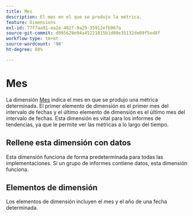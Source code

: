 ```yaml
---
title: Mes
description: El mes en el que se produjo la métrica.
feature: Dimensions
exl-id: 77f7aa91-ea2e-482f-9a29-35912efb967a
source-git-commit: d095628e94a45221815b1d08e35132de09f5ed8f
workflow-type: tm+mt
source-wordcount: '98'
ht-degree: 88%

---
```


# Mes

La dimensión [Mes](overview.md) indica el mes en que se produjo una métrica determinada. El primer elemento de dimensión es el primer mes del intervalo de fechas y el último elemento de dimensión es el último mes del intervalo de fechas. Esta dimensión es vital para los informes de tendencias, ya que le permite ver las métricas a lo largo del tiempo.

## Rellene esta dimensión con datos

Esta dimensión funciona de forma predeterminada para todas las implementaciones. Si un grupo de informes contiene datos, esta dimensión funciona.

## Elementos de dimensión

Los elementos de dimensión incluyen el mes y el año de una fecha determinada.
